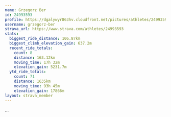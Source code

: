 ```yaml
---
name: Grzegorz Ber
id: 24993593
profile: https://dgalywyr863hv.cloudfront.net/pictures/athletes/24993593/7453165/11/large.jpg
username: grzegorz-ber
strava_url: https://www.strava.com/athletes/24993593
stats:
  biggest_ride_distance: 106.87km
  biggest_climb_elevation_gain: 637.2m
  recent_ride_totals:
    count: 8
    distance: 163.12km
    moving_time: 17h 32m
    elevation_gain: 5231.7m
  ytd_ride_totals:
    count: 71
    distance: 1635km
    moving_time: 93h 45m
    elevation_gain: 17866m
layout: strava_member
--- 
```

...
